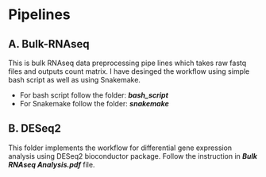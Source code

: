 # Pipelines

 ## A. Bulk-RNAseq 
This is bulk RNAseq data preprocessing pipe lines which takes raw fastq files and outputs count matrix.
I have desinged the workflow using simple bash script as well as using Snakemake.
- For bash script follow the folder: ***bash_script***
- For Snakemake follow the folder: ***snakemake***

## B. DESeq2 
This folder implements the workflow for  differential gene expression analysis using DESeq2 bioconductor package. Follow the instruction in ***Bulk RNAseq Analysis.pdf*** file.
